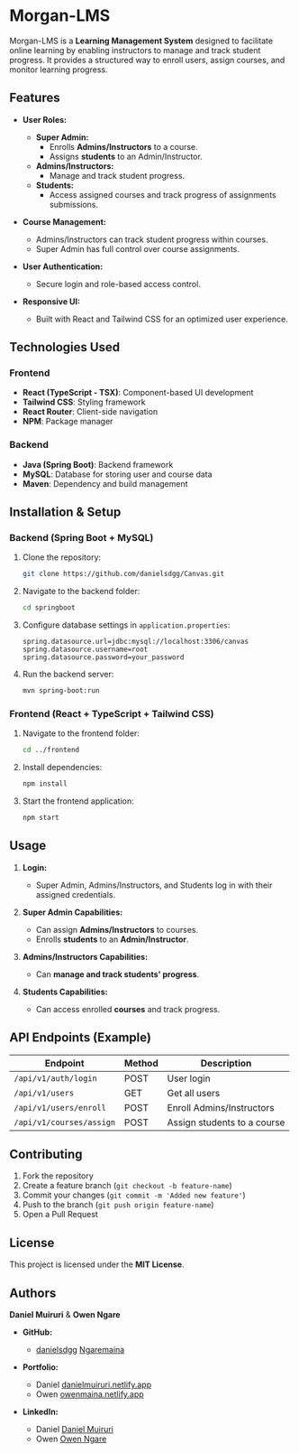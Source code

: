 # Morgan-LMS

Morgan-LMS is a **Learning Management System** designed to facilitate online learning by enabling instructors to manage and track student progress. It provides a structured way to enroll users, assign courses, and monitor learning progress.

## Features

- **User Roles:**
  - **Super Admin:**
    - Enrolls **Admins/Instructors** to a course.
    - Assigns **students** to an Admin/Instructor.
  - **Admins/Instructors:**
    - Manage and track student progress.
  - **Students:**
    - Access assigned courses and track progress of assignments submissions.

- **Course Management:**
  - Admins/Instructors can track student progress within courses.
  - Super Admin has full control over course assignments.

- **User Authentication:**
  - Secure login and role-based access control.

- **Responsive UI:**
  - Built with React and Tailwind CSS for an optimized user experience.

## Technologies Used

### Frontend
- **React (TypeScript - TSX)**: Component-based UI development
- **Tailwind CSS**: Styling framework
- **React Router**: Client-side navigation
- **NPM**: Package manager

### Backend
- **Java (Spring Boot)**: Backend framework
- **MySQL**: Database for storing user and course data
- **Maven**: Dependency and build management

## Installation & Setup

### Backend (Spring Boot + MySQL)
1. Clone the repository:
   ```sh
   git clone https://github.com/danielsdgg/Canvas.git
   ```
2. Navigate to the backend folder:
   ```sh
   cd springboot
   ```
3. Configure database settings in `application.properties`:
   ```properties
   spring.datasource.url=jdbc:mysql://localhost:3306/canvas
   spring.datasource.username=root
   spring.datasource.password=your_password
   ```
4. Run the backend server:
   ```sh
   mvn spring-boot:run
   ```

### Frontend (React + TypeScript + Tailwind CSS)
1. Navigate to the frontend folder:
   ```sh
   cd ../frontend
   ```
2. Install dependencies:
   ```sh
   npm install
   ```
3. Start the frontend application:
   ```sh
   npm start
   ```

## Usage

1. **Login:**
   - Super Admin, Admins/Instructors, and Students log in with their assigned credentials.
   
2. **Super Admin Capabilities:**
   - Can assign **Admins/Instructors** to courses.
   - Enrolls **students** to an **Admin/Instructor**.
   
3. **Admins/Instructors Capabilities:**
   - Can **manage and track students' progress**.
   
4. **Students Capabilities:**
   - Can access enrolled **courses** and track progress.

## API Endpoints (Example)
| Endpoint | Method | Description |
|----------|--------|-------------|
| `/api/v1/auth/login` | POST | User login |
| `/api/v1/users` | GET | Get all users |
| `/api/v1/users/enroll` | POST | Enroll Admins/Instructors |
| `/api/v1/courses/assign` | POST | Assign students to a course |

## Contributing
1. Fork the repository
2. Create a feature branch (`git checkout -b feature-name`)
3. Commit your changes (`git commit -m 'Added new feature'`)
4. Push to the branch (`git push origin feature-name`)
5. Open a Pull Request

## License
This project is licensed under the **MIT License**.

## Authors

**Daniel Muiruri** & **Owen Ngare**

- **GitHub:** 
  - [danielsdgg](https://github.com/danielsdgg)  [Ngaremaina](https://github.com/Ngaremaina)  

- **Portfolio:** 
  - Daniel [danielmuiruri.netlify.app](https://danielmuiruri.netlify.app/)  
  - Owen [owenmaina.netlify.app](https://owenmaina.netlify.app/)  

- **LinkedIn:** 
  - Daniel [Daniel Muiruri](https://www.linkedin.com/in/daniel-muiruri-541a701a3/)  
  - Owen [Owen Ngare](https://www.linkedin.com/in/owen-ngare-maina/)  
